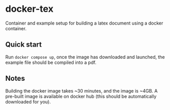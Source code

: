 # docker-tex

Container and example setup for building a latex document using a docker container.

## Quick start

Run `docker compose up`, once the image has downloaded and launched, the example file should be compiled into a pdf.

## Notes

Building the docker image takes ~30 minutes, and the image is ~4GB. A pre-built image
is available on docker hub (this should be automatically downloaded for you).

